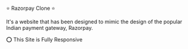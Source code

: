 
⭐ Razorpay Clone ⭐


It's a website that has been designed to mimic the design of the popular Indian payment gateway, Razorpay.

⭕ This Site is Fully Responsive


